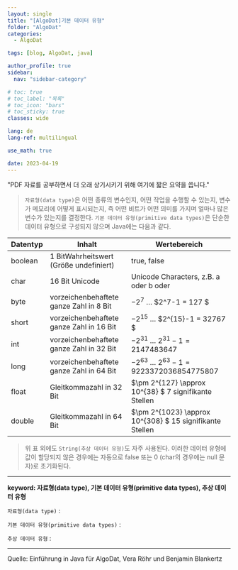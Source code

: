 ```yaml
---
layout: single
title: "[AlgoDat]기본 데이터 유형"
folder: "AlgoDat"
categories:
  - AlgoDat

tags: [blog, AlgoDat, java]

author_profile: true
sidebar:
  nav: "sidebar-category"

# toc: true
# toc_label: "목록"
# toc_icon: "bars"
# toc_sticky: true
classes: wide

lang: de
lang-ref: multilingual

use_math: true

date: 2023-04-19
---
```


"PDF 자료를 공부하면서 더 오래 상기시키기 위해 여기에 짧은 요약을 씁니다."

> `자료형(data type)`은 어떤 종류의 변수인지, 어떤 작업을 수행할 수 있는지, 변수가 메모리에 어떻게 표시되는지, 즉 어떤 비트가 어떤 의미를 가지며 얼마나 많은 변수가 있는지를 결정한다.
> `기본 데이터 유형(primitive data types)`은 단순한 데이터 유형으로 구성되지 않으며 Java에는 다음과 같다.

| Datentyp | Inhalt                                   | Wertebereich                                             |
| -------- | ---------------------------------------- | -------------------------------------------------------- |
| boolean  | 1 BitWahrheitswert (Größe undefiniert)   | true, false                                              |
| char     | 16 Bit Unicode                           | Unicode Characters, z.B. a oder b oder                   |
| byte     | vorzeichenbehaftete ganze Zahl in 8 Bit  | $-2^7$ $\dots$ $2^7-1 = 127 $                            |
| short    | vorzeichenbehaftete ganze Zahl in 16 Bit | $-2^{15}$ $\dots$ $2^{15}-1 = 32767 $                    |
| int      | vorzeichenbehaftete ganze Zahl in 32 Bit | $-2^{31}$ $\dots$ $2^{31}-1 = 2147483647$                |
| long     | vorzeichenbehaftete ganze Zahl in 64 Bit | $-2^{63}$ $\dots$ $2^{63}-1 = 9223372036854775807$       |
| float    | Gleitkommazahl in 32 Bit                 | $\pm 2^{127} \approx 10^{38} $ 7 signifikante Stellen    |
| double   | Gleitkommazahl in 64 Bit                 | $\pm 2^{1023} \approx 10^{308} $ 15 signifikante Stellen |

> 위 표 외에도 `String(추상 데이터 유형)`도 자주 사용된다.
> 이러한 데이터 유형에 값이 할당되지 않은 경우에는 자동으로 false 또는 0 (char의 경우에는 null 문자)로 초기화된다.

---

**keyword: 자료형(data type), 기본 데이터 유형(primitive data types), 추상 데이터 유형**

`자료형(data type)` :

`기본 데이터 유형(primitive data types)` :

`추상 데이터 유형` :

---

Quelle: Einführung in Java für AlgoDat, Vera Röhr und Benjamin Blankertz
